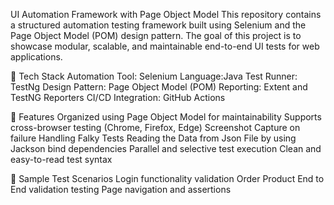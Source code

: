 UI Automation Framework with Page Object Model
This repository contains a structured automation testing framework built using Selenium and the Page Object Model (POM) design pattern. The goal of this project is to showcase modular, scalable, and maintainable end-to-end UI tests for web applications.

🚀 Tech Stack
Automation Tool: Selenium
Language:Java
Test Runner: TestNg
Design Pattern: Page Object Model (POM)
Reporting: Extent and TestNG Reporters
CI/CD Integration: GitHub Actions


🎯 Features
Organized using Page Object Model for maintainability
Supports cross-browser testing (Chrome, Firefox, Edge)
Screenshot Capture on failure 
Handling Falky Tests 
Reading the Data from Json File by using Jackson bind dependencies
Parallel and selective test execution
Clean and easy-to-read test syntax


🧪 Sample Test Scenarios
Login functionality validation
Order Product End to End validation testing
Page navigation and assertions
